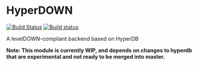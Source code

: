 # HyperDOWN
[![Build Status](https://travis-ci.org/andrewosh/hyperdown.svg?branch=master)](https://travis-ci.org/andrewosh/hyperdown)
[![Build status](https://ci.appveyor.com/api/projects/status/yl5r06pxhl8x6a3d?svg=true)](https://ci.appveyor.com/project/andrewosh/hyperdown)

A levelDOWN-compliant backend based on HyperDB

__Note: This module is currently WIP, and depends on changes to hyperdb that are experimental and not ready to be merged into master.__
